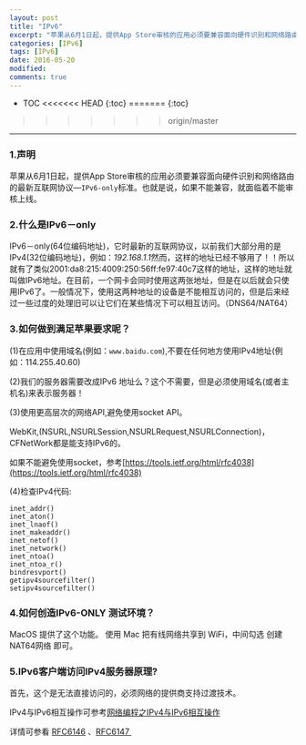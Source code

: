 ```yaml
---
layout: post
title: "IPv6"
excerpt: "苹果从6月1日起，提供App Store审核的应用必须要兼容面向硬件识别和网络路由的最新互联网协议—IPv6-only标准。也就是说，如果不能兼容，就面临着不能审核上线"
categories: [IPv6]
tags: [IPv6]
date: 2016-05-20 
modified: 
comments: true
---
```


* TOC
<<<<<<< HEAD
{:toc}
=======
  {:toc}
>>>>>>> origin/master
---

### 1.声明

苹果从6月1日起，提供App Store审核的应用必须要兼容面向硬件识别和网络路由的最新互联网协议—`IPv6-only`标准。也就是说，如果不能兼容，就面临着不能审核上线。

### 2.什么是IPv6－only

IPv6－only(64位编码地址)，它时最新的互联网协议，以前我们大部分用的是IPv4(32位编码地址)，例如：*192.168.1.1*然而，这样的地址已经不够用了！！所以就有了类似2001:da8:215:4009:250:56ff:fe97:40c7这样的地址，这样的地址就叫做IPv6地址。在目前，一个网卡会同时使用这两张地址，但是在以后就会只使用IPv6了。一般情况下，使用这两种地址的设备是不能相互访问的，但是后来经过一些过度的处理旧可以让它们在某些情况下可以相互访问。（DNS64/NAT64）

### 3.如何做到满足苹果要求呢？

(1)在应用中使用域名(例如：`www.baidu.com`),不要在任何地方使用IPv4地址(例如：114.255.40.60)

(2)我们的服务器需要改成IPv6 地址么？这个不需要，但是必须使用域名(或者主机名)来表示服务器！

(3)使用更高层次的网络API,避免使用socket API。

WebKit,(NSURL,NSURLSession,NSURLRequest,NSURLConnection)，CFNetWork都是能支持IPv6的。

如果不能避免使用socket，参考[https://tools.ietf.org/html/rfc4038](https://tools.ietf.org/html/rfc4038)

(4)检查IPv4代码:

```
inet_addr()
inet_aton()
inet_lnaof()
inet_makeaddr()
inet_netof()
inet_network()
inet_ntoa()
inet_ntoa_r()
bindresvport()
getipv4sourcefilter()
setipv4sourcefilter()
```

### 4.如何创造IPv6-ONLY 测试环境？

MacOS 提供了这个功能。 使用 Mac 把有线网络共享到 WiFi，中间勾选 创建NAT64网络 即可。

### 5.IPv6客户端访问IPv4服务器原理?

首先，这个是无法直接访问的，必须网络的提供商支持过渡技术。

IPv4与IPv6相互操作可参考[网络编程之IPv4与IPv6相互操作](http://network.51cto.com/art/201412/460320.htm)

详情可参看 [RFC6146](https://datatracker.ietf.org/doc/rfc6146/) 、[RFC6147 ](https://datatracker.ietf.org/doc/RFC6147/)

 
